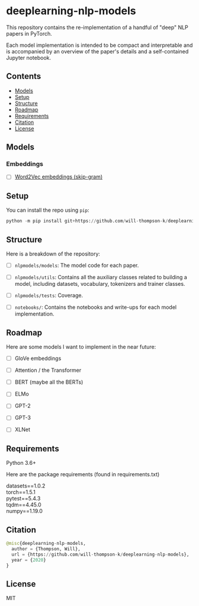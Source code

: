 # deeplearning-nlp-models


This repository contains the re-implementation of a handful of "deep" NLP papers in PyTorch.  

Each model implementation is intended to be compact and interpretable and is accompanied by an overview of the paper's 
details and a self-contained Jupyter notebook.

## Contents

- [Models](#Models)
- [Setup](#Setup)
- [Structure](#Structure)
- [Roadmap](#Roadmap)
- [Requirements](#Requirements)
- [Citation](#Citation)
- [License](#License)

## Models

### Embeddings
- [ ] [Word2Vec embeddings (skip-gram)](notebooks/word2vec/README.md)

## Setup

You can install the repo using `pip`:

```python
python -m pip install git+https://github.com/will-thompson-k/deeplearning-nlp-models 
```

## Structure

Here is a breakdown of the repository:

- [ ] `nlpmodels/models`: The model code for each paper.
- [ ] `nlpmodels/utils`: Contains all the auxiliary classes related to building a model, 
including datasets, vocabulary, tokenizers and trainer classes.
- [ ] `nlpmodels/tests`: Coverage.
- [ ] `notebooks/`: Contains the notebooks and write-ups for each model implementation.


## Roadmap

Here are some models I want to implement in the near future:

- [ ] GloVe embeddings
- [ ] Attention / the Transformer
- [ ] BERT (maybe all the BERTs)
- [ ] ELMo
- [ ] GPT-2
- [ ] GPT-3
- [ ] XLNet


## Requirements

Python 3.6+

Here are the package requirements (found in requirements.txt)

datasets==1.0.2  
torch==1.5.1  
pytest==5.4.3  
tqdm==4.45.0  
numpy==1.19.0  


## Citation

```python 
@misc{deeplearning-nlp-models,
  author = {Thompson, Will},
  url = {https://github.com/will-thompson-k/deeplearning-nlp-models},
  year = {2020}
}
```
## License

MIT